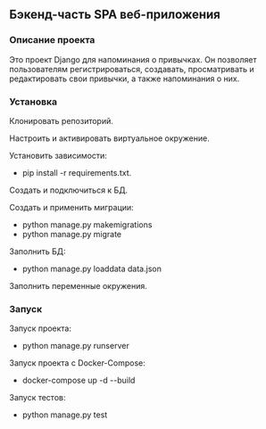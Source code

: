 ## Бэкенд-часть SPA веб-приложения

### Описание проекта

Это проект Django для напоминания о привычках. 
Он позволяет пользователям регистрироваться, создавать, просматривать и редактировать свои привычки, 
а также напоминания о них.


### Установка

Клонировать репозиторий.

Настроить и активировать виртуальное окружение.

Установить зависимости:
* pip install -r requirements.txt.

Создать и подключиться к БД.

Создать и применить миграции:
* python manage.py makemigrations
* python manage.py migrate

Заполнить БД: 
* python manage.py loaddata data.json

Заполнить переменные окружения.

### Запуск

Запуск проекта:
* python manage.py runserver

Запуск проекта с Docker-Compose:
* docker-compose up -d --build

Запуск тестов:
* python manage.py test
